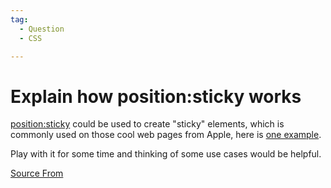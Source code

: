 ```yaml
---
tag:
  - Question
  - CSS

---
```

  
# Explain how position:sticky works

[position:sticky](https://developer.mozilla.org/en-US/docs/Web/CSS/position) could be used to create "sticky" elements, which is commonly used on those cool web pages from Apple, here is [one example](https://www.apple.com/macos/big-sur/).

Play with it for some time and thinking of some use cases would be helpful.


[Source From](https://bigfrontend.dev/question/Explain-how-position-sticky-works)

  